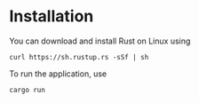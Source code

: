 # Installation

You can download and install Rust on Linux using 

    curl https://sh.rustup.rs -sSf | sh

To run the application, use 

    cargo run